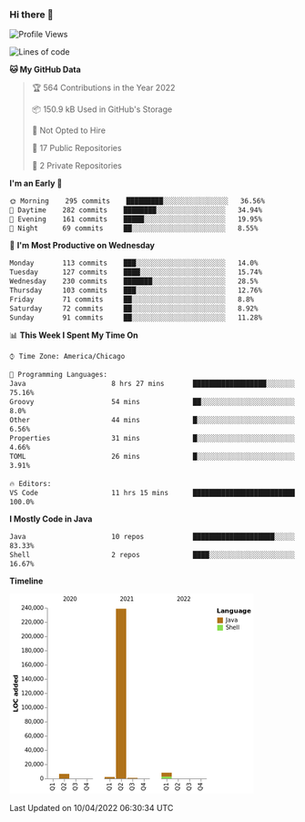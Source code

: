 ### Hi there 👋


<!--START_SECTION:waka-->
![Profile Views](http://img.shields.io/badge/Profile%20Views-0-blue)

![Lines of code](https://img.shields.io/badge/From%20Hello%20World%20I%27ve%20Written-257%20Thousand%20lines%20of%20code-blue)

**🐱 My GitHub Data** 

> 🏆 564 Contributions in the Year 2022
 > 
> 📦 150.9 kB Used in GitHub's Storage 
 > 
> 🚫 Not Opted to Hire
 > 
> 📜 17 Public Repositories 
 > 
> 🔑 2 Private Repositories  
 > 
**I'm an Early 🐤** 

```text
🌞 Morning    295 commits    █████████░░░░░░░░░░░░░░░░   36.56% 
🌆 Daytime    282 commits    ████████░░░░░░░░░░░░░░░░░   34.94% 
🌃 Evening    161 commits    █████░░░░░░░░░░░░░░░░░░░░   19.95% 
🌙 Night      69 commits     ██░░░░░░░░░░░░░░░░░░░░░░░   8.55%

```
📅 **I'm Most Productive on Wednesday** 

```text
Monday       113 commits    ███░░░░░░░░░░░░░░░░░░░░░░   14.0% 
Tuesday      127 commits    ████░░░░░░░░░░░░░░░░░░░░░   15.74% 
Wednesday    230 commits    ███████░░░░░░░░░░░░░░░░░░   28.5% 
Thursday     103 commits    ███░░░░░░░░░░░░░░░░░░░░░░   12.76% 
Friday       71 commits     ██░░░░░░░░░░░░░░░░░░░░░░░   8.8% 
Saturday     72 commits     ██░░░░░░░░░░░░░░░░░░░░░░░   8.92% 
Sunday       91 commits     ██░░░░░░░░░░░░░░░░░░░░░░░   11.28%

```


📊 **This Week I Spent My Time On** 

```text
⌚︎ Time Zone: America/Chicago

💬 Programming Languages: 
Java                     8 hrs 27 mins       ██████████████████░░░░░░░   75.16% 
Groovy                   54 mins             ██░░░░░░░░░░░░░░░░░░░░░░░   8.0% 
Other                    44 mins             █░░░░░░░░░░░░░░░░░░░░░░░░   6.56% 
Properties               31 mins             █░░░░░░░░░░░░░░░░░░░░░░░░   4.66% 
TOML                     26 mins             █░░░░░░░░░░░░░░░░░░░░░░░░   3.91%

🔥 Editors: 
VS Code                  11 hrs 15 mins      █████████████████████████   100.0%

```

**I Mostly Code in Java** 

```text
Java                     10 repos            ████████████████████░░░░░   83.33% 
Shell                    2 repos             ████░░░░░░░░░░░░░░░░░░░░░   16.67%

```


**Timeline**

![Chart not found](https://raw.githubusercontent.com/powercasgamer/powercasgamer/master/charts/bar_graph.png) 


 Last Updated on 10/04/2022 06:30:34 UTC
<!--END_SECTION:waka-->
